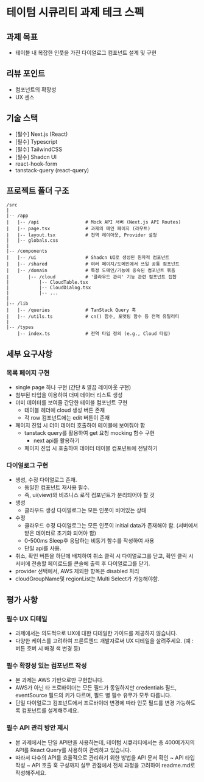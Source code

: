 # 테이텀 시큐리티 과제 테크 스펙

## 과제 목표

- 테이블 내 복잡한 인풋을 가진 다이얼로그 컴포넌트 설계 및 구현

## 리뷰 포인트

- 컴포넌트의 확장성
- UX 센스

## 기술 스택

- [필수] Next.js (React)
- [필수] Typescript
- [필수] TailwindCSS
- [필수] Shadcn UI
- react-hook-form
- tanstack-query (react-query)

## 프로젝트 폴더 구조

```
/src
|
|-- /app
|   |-- /api                 # Mock API 서버 (Next.js API Routes)
|   |-- page.tsx             # 과제의 메인 페이지 (라우트)
|   |-- layout.tsx           # 전역 레이아웃, Provider 설정
|   |-- globals.css
|
|-- /components
|   |-- /ui                  # Shadcn UI로 생성된 원자적 컴포넌트
|   |-- /shared              # 여러 페이지/도메인에서 쓰일 공통 컴포넌트
|   |-- /domain              # 특정 도메인/기능에 종속된 컴포넌트 묶음
|       |-- /cloud           # '클라우드 관리' 기능 관련 컴포넌트 집합
|           |-- CloudTable.tsx
|           |-- CloudDialog.tsx
|           |-- ...
|
|-- /lib
|   |-- /queries             # TanStack Query 훅
|   |-- /utils.ts            # cn() 함수, 포맷팅 함수 등 전역 유틸리티
|
|-- /types
    |-- index.ts             # 전역 타입 정의 (e.g., Cloud 타입)
```

## 세부 요구사항

### 목록 페이지 구현

- single page 하나 구현 (간단 & 깔끔 레이아웃 구현)
- 첨부된 타입을 이용하여 더미 데이터 리스트 생성
- 더미 데이터를 보여줄 간단한 테이블 컴포넌트 구현
  - 테이블 헤더에 cloud 생성 버튼 존재
  - 각 row 컴포넌트에는 edit 버튼이 존재
- 페이지 진입 시 더미 데이터 호출하여 테이블에 보여줘야 함
  - tanstack query를 활용하여 get 요청 mocking 함수 구현
    - next api를 활용하기
  - 페이지 진입 시 호출하여 데이터 테이블 컴포넌트에 전달하기

### 다이얼로그 구현

- 생성, 수정 다이얼로그 존재.
  - 동일한 컴포넌트 재사용 필수.
  - 즉, ui(view)와 비즈니스 로직 컴포넌트가 분리되어야 할 것
- 생성
  - 클라우드 생성 다이얼로그는 모든 인풋이 비어있는 상태
- 수정
  - 클라우드 수정 다이얼로그는 모든 인풋이 initial data가 존재해야 함. (서버에서 받은 데이터로 초기화 되어야 함)
  - 0-500ms Sleep후 응답하는 비동기 함수를 작성하여 사용
  - 단일 api를 사용.
- 취소, 확인 버튼을 하단에 배치하여 취소 클릭 시 다이얼로그를 닫고, 확인 클릭 시 서버에 전송할 페이로드를 콘솔에 출력 후 다이얼로그를 닫기.
- provider 선택에서, AWS 제외한 항목은 disabled 처리
- cloudGroupName및 regionList는 Multi Select가 가능해야함.

## 평가 사항

### 필수 UX 디테일

- 과제에서는 의도적으로 UX에 대한 디테일한 가이드를 제공하지 않습니다.
- 다양한 케이스를 고려하여 프론트엔드 개발자로써 UX 디테일을 살려주세요. (예 : 버튼 호버 시 배경 색 변경 등)

### 필수 확장성 있는 컴포넌트 작성

- 본 과제는 AWS 기반으로만 구현합니다.
- AWS가 아닌 타 프로바이더는 모든 필드가 동일하지만 credentials 필드, eventSource 필드의 키가 다르며, 필드 별 필수 유무가 모두 다릅니다.
- 단일 다이얼로그 컴포넌트에서 프로바이더 변경에 따라 인풋 필드를 변경 가능하도록 컴포넌트를 설계해주세요.

### 필수 API 관리 방안 제시

- 본 과제에서는 단일 API만을 사용하는데, 테이텀 시큐리티에서는 총 400여가지의 API를 React Query를 사용하여 관리하고 있습니다.
- 따라서 다수의 API를 효율적으로 관리하기 위한 방법을 API 문서 확인 ~ API 타입 작성 ~ API 호출 훅 구성까지 실무 관점에서 전체 과정을 고려하여 readme.md로 작성해주세요.
